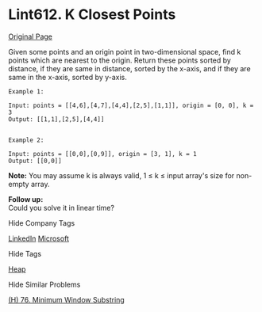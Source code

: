 # Lint612. K Closest Points   
[Original Page](https://leetcode.com/problems/sliding-window-maximum/)  

Given some points and an origin point in two-dimensional space, find k points which are nearest to the origin.
Return these points sorted by distance, if they are same in distance, sorted by the x-axis, and if they are same in the x-axis, sorted by y-axis.

```
Example 1:

Input: points = [[4,6],[4,7],[4,4],[2,5],[1,1]], origin = [0, 0], k = 3 
Output: [[1,1],[2,5],[4,4]]


Example 2:

Input: points = [[0,0],[0,9]], origin = [3, 1], k = 1
Output: [[0,0]]
```

**Note:** 
You may assume k is always valid, 1 ≤ k ≤ input array's size for non-empty array.  

**Follow up:**  
Could you solve it in linear time?  

<div>

<div id="company_tags" class="btn btn-xs btn-warning">Hide Company Tags</div>

<span class="hidebutton" style="display: inline;">[LinkedIn](/company/linkedin/) [Microsoft](/company/microsoft/)</span></div>

<div>

<div id="tags" class="btn btn-xs btn-warning">Hide Tags</div>

<span class="hidebutton" style="display: inline;">[Heap](/tag/heap/)</span></div>

<div>

<div id="similar" class="btn btn-xs btn-warning">Hide Similar Problems</div>

<span class="hidebutton" style="display: inline;">[(H) 76. Minimum Window Substring](https://leetcode.com/problems/minimum-window-substring/)</span></div>